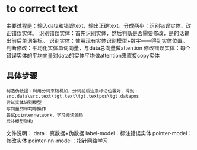 # to correct text

主要过程是：输入data和错误text，输出正确text。分成两步：识别错误实体、改正错误实体。
识别错误实体：首先识别实体，然后判断是否需要修改，是的话输出前后单词坐标。
    识别实体：使用现有实体识别模型+数字——得到实体位置。
    判断修改：平均化实体单词向量，与data总向量做attention
修改错误实体：每个错误实体的平均向量对data的实体平均做attention来直接copy实体

## 具体步骤

    制造伪数据：利用分词来随机加，分词前后注意标记位置对，得到：src.data\src.text\tgt.text\tgt.textpos\tgt.datapos
    尝试实体识别模型
    写向量的平均等操作
    尝试pointernetwork，学习阅读源码
    后补模型架构

文件说明：
data：真数据+伪数据
label-model：标注错误实体
pointer-model：修改实体
pointer-nn-model：指针网络学习

